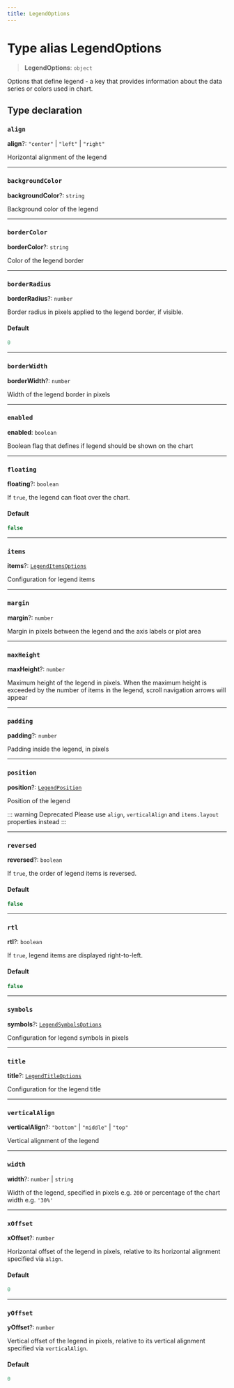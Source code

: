 ```yaml
---
title: LegendOptions
---
```


# Type alias LegendOptions

> **LegendOptions**: `object`

Options that define legend - a key that provides information about the data series or colors used in chart.

## Type declaration

### `align`

**align**?: `"center"` \| `"left"` \| `"right"`

Horizontal alignment of the legend

***

### `backgroundColor`

**backgroundColor**?: `string`

Background color of the legend

***

### `borderColor`

**borderColor**?: `string`

Color of the legend border

***

### `borderRadius`

**borderRadius**?: `number`

Border radius in pixels applied to the legend border, if visible.

#### Default

```ts
0
```

***

### `borderWidth`

**borderWidth**?: `number`

Width of the legend border in pixels

***

### `enabled`

**enabled**: `boolean`

Boolean flag that defines if legend should be shown on the chart

***

### `floating`

**floating**?: `boolean`

If `true`, the legend can float over the chart.

#### Default

```ts
false
```

***

### `items`

**items**?: [`LegendItemsOptions`](../interfaces/interface.LegendItemsOptions.md)

Configuration for legend items

***

### `margin`

**margin**?: `number`

Margin in pixels between the legend and the axis labels or plot area

***

### `maxHeight`

**maxHeight**?: `number`

Maximum height of the legend in pixels.
When the maximum height is exceeded by the number of items in the legend, scroll navigation arrows will appear

***

### `padding`

**padding**?: `number`

Padding inside the legend, in pixels

***

### `position`

**position**?: [`LegendPosition`](type-alias.LegendPosition.md)

Position of the legend

::: warning Deprecated
Please use `align`, `verticalAlign` and `items.layout` properties instead
:::

***

### `reversed`

**reversed**?: `boolean`

If `true`, the order of legend items is reversed.

#### Default

```ts
false
```

***

### `rtl`

**rtl**?: `boolean`

If `true`, legend items are displayed right-to-left.

#### Default

```ts
false
```

***

### `symbols`

**symbols**?: [`LegendSymbolsOptions`](../interfaces/interface.LegendSymbolsOptions.md)

Configuration for legend symbols in pixels

***

### `title`

**title**?: [`LegendTitleOptions`](../interfaces/interface.LegendTitleOptions.md)

Configuration for the legend title

***

### `verticalAlign`

**verticalAlign**?: `"bottom"` \| `"middle"` \| `"top"`

Vertical alignment of the legend

***

### `width`

**width**?: `number` \| `string`

Width of the legend, specified in pixels e.g. `200` or percentage of the chart width e.g. `'30%'`

***

### `xOffset`

**xOffset**?: `number`

Horizontal offset of the legend in pixels, relative to its horizontal alignment specified via `align`.

#### Default

```ts
0
```

***

### `yOffset`

**yOffset**?: `number`

Vertical offset of the legend in pixels, relative to its vertical alignment specified via `verticalAlign`.

#### Default

```ts
0
```
